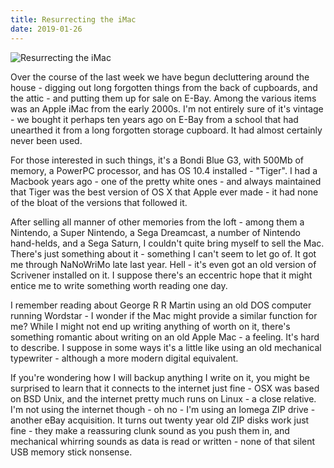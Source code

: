 ```yaml
---
title: Resurrecting the iMac
date: 2019-01-26
---
```


![Resurrecting the iMac](https://source.unsplash.com/cckf4TsHAuw/1600x900)

Over the course of the last week we have begun decluttering around the house - digging out long forgotten things from the back of cupboards, and the attic - and putting them up for sale on E-Bay. Among the various items was an Apple iMac from the early 2000s. I'm not entirely sure of it's vintage - we bought it perhaps ten years ago on E-Bay from a school that had unearthed it from a long forgotten storage cupboard. It had almost certainly never been used.

For those interested in such things, it's a Bondi Blue G3, with 500Mb of memory, a PowerPC processor, and has OS 10.4 installed - "Tiger". I had a Macbook years ago - one of the pretty white ones - and always maintained that Tiger was the best version of OS X that Apple ever made - it had none of the bloat of the versions that followed it.

After selling all manner of other memories from the loft - among them a Nintendo, a Super Nintendo, a Sega Dreamcast, a number of Nintendo hand-helds, and a Sega Saturn, I couldn't quite bring myself to sell the Mac. There's just something about it - something I can't seem to let go of. It got me through NaNoWriMo late last year. Hell - it's even got an old version of Scrivener installed on it. I suppose there's an eccentric hope that it might entice me to write something worth reading one day.

I remember reading about George R R Martin using an old DOS computer running Wordstar - I wonder if the Mac might provide a similar function for me? While I might not end up writing anything of worth on it, there's something romantic about writing on an old Apple Mac - a feeling. It's hard to describe. I suppose in some ways it's a little like using an old mechanical typewriter - although a more modern digital equivalent.

If you're wondering how I will backup anything I write on it, you might be surprised to learn that it connects to the internet just fine - OSX was based on BSD Unix, and the internet pretty much runs on Linux - a close relative. I'm not using the internet though - oh no - I'm using an Iomega ZIP drive - another eBay acquisition. It turns out twenty year old ZIP disks work just fine - they make a reassuring clunk sound as you push them in, and mechanical whirring sounds as data is read or written - none of that silent USB memory stick nonsense.